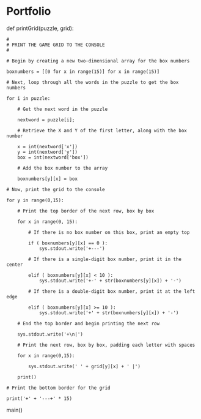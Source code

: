 # Portfolio
def printGrid(puzzle, grid):

    #
    # PRINT THE GAME GRID TO THE CONSOLE
    #

    # Begin by creating a new two-dimensional array for the box numbers
    
    boxnumbers = [[0 for x in range(15)] for x in range(15)]

    # Next, loop through all the words in the puzzle to get the box numbers

    for i in puzzle:

        # Get the next word in the puzzle

        nextword = puzzle[i];

        # Retrieve the X and Y of the first letter, along with the box number

        x = int(nextword['x'])
        y = int(nextword['y'])
        box = int(nextword['box'])

        # Add the box number to the array

        boxnumbers[y][x] = box

    # Now, print the grid to the console

    for y in range(0,15):

        # Print the top border of the next row, box by box

        for x in range(0, 15):

            # If there is no box number on this box, print an empty top

            if ( boxnumbers[y][x] == 0 ):
                sys.stdout.write('+---')

            # If there is a single-digit box number, print it in the center
            
            elif ( boxnumbers[y][x] < 10 ):
                sys.stdout.write('+-' + str(boxnumbers[y][x]) + '-')

            # If there is a double-digit box number, print it at the left edge
                
            elif ( boxnumbers[y][x] >= 10 ):
                sys.stdout.write('+' + str(boxnumbers[y][x]) + '-')

        # End the top border and begin printing the next row
        
        sys.stdout.write('+\n|')

        # Print the next row, box by box, padding each letter with spaces

        for x in range(0,15):

            sys.stdout.write(' ' + grid[y][x] + ' |')

        print()

    # Print the bottom border for the grid

    print('+' + '---+' * 15)

    

main()

